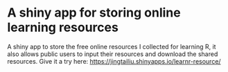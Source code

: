 # A shiny app for storing online learning resources

A shiny app to store the free online resources I collected for learning R, it also allows public users to input their resources and download the shared resources. Give it a try here: https://jingtailiu.shinyapps.io/learnr-resource/
